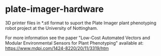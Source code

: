 # plate-imager-hardware

3D printer files in *.stl format to suport the Plate Imager plant phenotyping robot project at the University of Nottingham.

For more information see the paper "Low-Cost Automated Vectors and Modular Environmental Sensors for Plant Phenotyping" available at: https://www.mdpi.com/1424-8220/20/11/3319/htm

